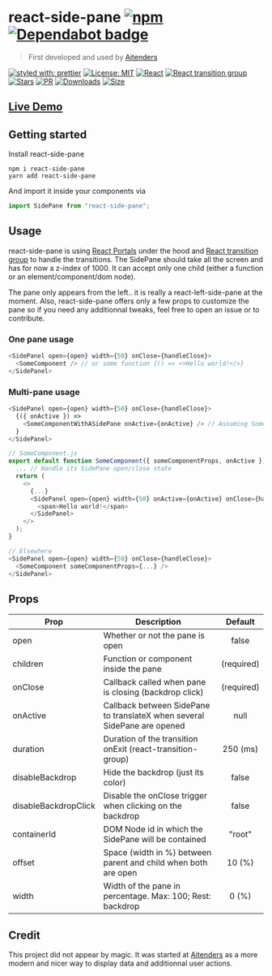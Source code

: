 # react-side-pane [![npm][npm-badge]][npm] [![Dependabot badge][dependabot-badge]](https://dependabot.com/)
> First developed and used by [Aitenders](https://www.aitenders.com/)

[![styled with: prettier](https://img.shields.io/badge/styled_with-prettier-ff69b4.svg?style=flat-square)](https://github.com/prettier/prettier)
[![License: MIT](https://img.shields.io/github/license/RomainCoudour/react-side-pane)](https://opensource.org/licenses/MIT)
[![React](https://img.shields.io/npm/dependency-version/react-side-pane/peer/react)](https://www.npmjs.com/package/react)
[![React transition group](https://img.shields.io/npm/dependency-version/react-side-pane/react-transition-group)](https://www.npmjs.com/package/react-transition-group)
[![Stars](https://img.shields.io/github/stars/RomainCoudour/react-side-pane?style=social)](https://github.com/RomainCoudour/react-side-pane)
[![PR](https://img.shields.io/badge/PRs-welcome-brightgreen.svg)](https://github.com/RomainCoudour/react-side-pane)
[![Downloads](https://img.shields.io/npm/dw/react-side-pane)](https://github.com/RomainCoudour/react-side-pane)
[![Size](https://img.shields.io/bundlephobia/min/react-side-pane)](https://github.com/RomainCoudour/react-side-pane)

[dependabot-badge]: https://camo.githubusercontent.com/7f4aec020ec1dccb8ae5c9479116a9a403ce460ee1674a4379dea2cbc11962ff/68747470733a2f2f696d672e736869656c64732e696f2f62616467652f446570656e6461626f742d656e61626c65642d626c75652e737667
[npm-badge]: https://img.shields.io/npm/v/react-side-pane.svg
[npm]: https://www.npmjs.org/package/react-side-pane

## [Live Demo](https://codesandbox.io/s/react-side-pane-giu40)
## Getting started

Install react-side-pane
```
npm i react-side-pane
yarn add react-side-pane
```  
And import it inside your components via
```javascript
import SidePane from "react-side-pane";
```

## Usage

react-side-pane is using [React Portals](https://reactjs.org/docs/portals.html) under the hood and [React transition group](https://www.npmjs.com/package/react-transition-group) to handle the transitions. The SidePane should take all the screen and has for now a z-index of 1000. It can accept only one child (either a function or an element/component/dom node).

 The pane only appears from the left.. it is really a react-left-side-pane at the moment. Also, react-side-pane offers only a few props to customize the pane so if you need any additionnal tweaks, feel free to open an issue or to contribute.

### One pane usage
```javascript
<SidePanel open={open} width={50} onClose={handleClose}>
  <SomeComponent /> // or some function {() => <>Hello world!</>}
</SidePanel>
```

### Multi-pane usage
```javascript
<SidePanel open={open} width={50} onClose={handleClose}>
  {({ onActive }) =>
    <SomeComponentWithASidePane onActive={onActive} /> // Assuming SomeComponent calls a SidePane
  }
</SidePanel>
```
```javascript
// SomeComponent.js
export default function SomeComponent({ someComponentProps, onActive }) { // callback received from SidePane
  ... // Handle its SidePane open/close state
  return (
    <>
      {...}
      <SidePanel open={open} width={50} onActive={onActive} onClose={handleClose}>
        <span>Hello world!</span>
      </SidePanel>
    </>
  );
}

// Elsewhere
<SidePanel open={open} width={50} onClose={handleClose}>
  <SomeComponent someComponentProps={...} />
</SidePanel>
```

## Props

| Prop          | Description   | Default   
| ------------- | ------------- |:-----------:
| open          | Whether or not the pane is open | false
| children      | Function or component inside the pane  | (required)
| onClose      | Callback called when pane is closing (backdrop click)     | (required)
| onActive     | Callback between SidePane to translateX when several SidePane are opened      | null
| duration      | Duration of the transition onExit (react-transition-group)    | 250 (ms)
| disableBackdrop      | Hide the backdrop (just its color)      | false
| disableBackdropClick      | Disable the onClose trigger when clicking on the backdrop  | false
| containerId      | DOM Node id in which the SidePane will be contained      | "root"
| offset      | Space (width in %) between parent and child when both are open | 10 (%)
| width      | Width of the pane in percentage. Max: 100; Rest: backdrop      | 0 (%)

## Credit

This project did not appear by magic. It was started at [Aitenders](https://www.aitenders.com/) as a more modern and nicer way to display data and additionnal user actions.
